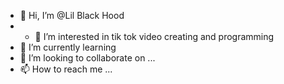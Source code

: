 - 👋 Hi, I’m @Lil Black Hood
- - 👀 I’m interested in tik tok video creating and programming
- 🌱 I’m currently learning 
- 💞️ I’m looking to collaborate on ...
- 📫 How to reach me ...

<!---
binduofficial/binduofficial is a ✨ special ✨ repository because its `README.md` (this file) appears on your GitHub profile.
You can click the Preview link to take a look at your changes.
--->
